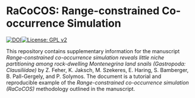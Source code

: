 # RaCoCOS: Range-constrained Co-occurrence Simulation

[![DOI](https://zenodo.org/badge/115053411.svg)](https://zenodo.org/badge/latestdoi/115053411)[![License: GPL v2](https://img.shields.io/badge/License-GPL%20v2-blue.svg)](https://www.gnu.org/licenses/old-licenses/gpl-2.0.en.html)

This repository contains supplementary information for the manuscript
*Range-constrained co-occurrence simulation reveals little
niche partitioning among rock-dwelling Montenegrina land snails (Gastropoda: Clausiliidae)* by Z. Feher, K. Jaksch, M. Szekeres, E. Haring, S. Bamberger,
B. Pall-Gergely, and P. Solymos.
The document is a tutorial and reproducible example
of the *Range-constrained co-occurrence simulation (RaCoCOS)*
methodology outlined in the manuscript.
